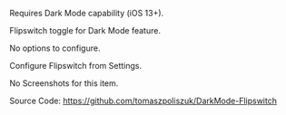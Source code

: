 Requires Dark Mode capability (iOS 13+).

Flipswitch toggle for Dark Mode feature.

No options to configure.

Configure Flipswitch from Settings.

No Screenshots for this item.

Source Code: https://github.com/tomaszpoliszuk/DarkMode-Flipswitch